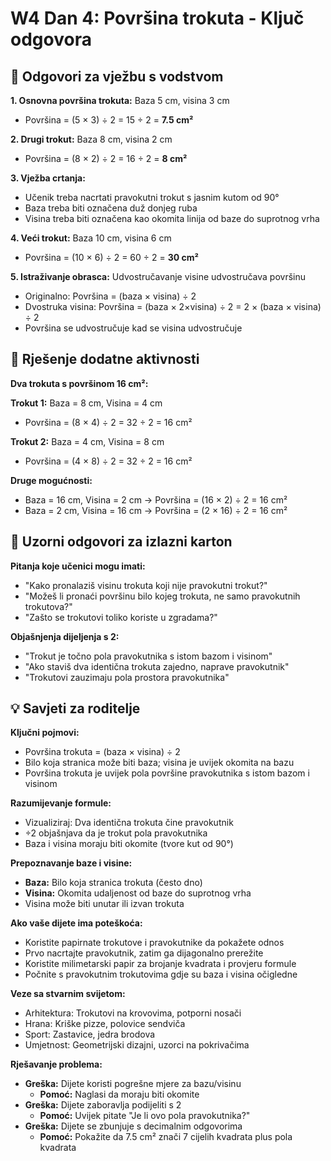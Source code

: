 # W4 Dan 4: Površina trokuta - Ključ odgovora

## 📝 Odgovori za vježbu s vodstvom

**1. Osnovna površina trokuta:** Baza 5 cm, visina 3 cm
   - Površina = (5 × 3) ÷ 2 = 15 ÷ 2 = **7.5 cm²**

**2. Drugi trokut:** Baza 8 cm, visina 2 cm
   - Površina = (8 × 2) ÷ 2 = 16 ÷ 2 = **8 cm²**

**3. Vježba crtanja:** 
   - Učenik treba nacrtati pravokutni trokut s jasnim kutom od 90°
   - Baza treba biti označena duž donjeg ruba
   - Visina treba biti označena kao okomita linija od baze do suprotnog vrha

**4. Veći trokut:** Baza 10 cm, visina 6 cm
   - Površina = (10 × 6) ÷ 2 = 60 ÷ 2 = **30 cm²**

**5. Istraživanje obrasca:** Udvostručavanje visine udvostručava površinu
   - Originalno: Površina = (baza × visina) ÷ 2
   - Dvostruka visina: Površina = (baza × 2×visina) ÷ 2 = 2 × (baza × visina) ÷ 2
   - Površina se udvostručuje kad se visina udvostručuje

## 🚀 Rješenje dodatne aktivnosti

**Dva trokuta s površinom 16 cm²:**

**Trokut 1:** Baza = 8 cm, Visina = 4 cm
- Površina = (8 × 4) ÷ 2 = 32 ÷ 2 = 16 cm²

**Trokut 2:** Baza = 4 cm, Visina = 8 cm
- Površina = (4 × 8) ÷ 2 = 32 ÷ 2 = 16 cm²

**Druge mogućnosti:**
- Baza = 16 cm, Visina = 2 cm → Površina = (16 × 2) ÷ 2 = 16 cm²
- Baza = 2 cm, Visina = 16 cm → Površina = (2 × 16) ÷ 2 = 16 cm²

## 🎯 Uzorni odgovori za izlazni karton

**Pitanja koje učenici mogu imati:**
- "Kako pronalaziš visinu trokuta koji nije pravokutni trokut?"
- "Možeš li pronaći površinu bilo kojeg trokuta, ne samo pravokutnih trokutova?"
- "Zašto se trokutovi toliko koriste u zgradama?"

**Objašnjenja dijeljenja s 2:**
- "Trokut je točno pola pravokutnika s istom bazom i visinom"
- "Ako staviš dva identična trokuta zajedno, naprave pravokutnik"
- "Trokutovi zauzimaju pola prostora pravokutnika"

## 💡 Savjeti za roditelje

**Ključni pojmovi:**
- Površina trokuta = (baza × visina) ÷ 2
- Bilo koja stranica može biti baza; visina je uvijek okomita na bazu
- Površina trokuta je uvijek pola površine pravokutnika s istom bazom i visinom

**Razumijevanje formule:**
- Vizualiziraj: Dva identična trokuta čine pravokutnik
- ÷2 objašnjava da je trokut pola pravokutnika
- Baza i visina moraju biti okomite (tvore kut od 90°)

**Prepoznavanje baze i visine:**
- **Baza:** Bilo koja stranica trokuta (često dno)
- **Visina:** Okomita udaljenost od baze do suprotnog vrha
- Visina može biti unutar ili izvan trokuta

**Ako vaše dijete ima poteškoća:**
- Koristite papirnate trokutove i pravokutnike da pokažete odnos
- Prvo nacrtajte pravokutnik, zatim ga dijagonalno prerežite
- Koristite milimetarski papir za brojanje kvadrata i provjeru formule
- Počnite s pravokutnim trokutovima gdje su baza i visina očigledne

**Veze sa stvarnim svijetom:**
- Arhitektura: Trokutovi na krovovima, potporni nosači
- Hrana: Kriške pizze, polovice sendviča
- Sport: Zastavice, jedra brodova
- Umjetnost: Geometrijski dizajni, uzorci na pokrivačima

**Rješavanje problema:**
- **Greška:** Dijete koristi pogrešne mjere za bazu/visinu
  - **Pomoć:** Naglasi da moraju biti okomite
- **Greška:** Dijete zaboravlja podijeliti s 2
  - **Pomoć:** Uvijek pitate "Je li ovo pola pravokutnika?"
- **Greška:** Dijete se zbunjuje s decimalnim odgovorima
  - **Pomoć:** Pokažite da 7.5 cm² znači 7 cijelih kvadrata plus pola kvadrata